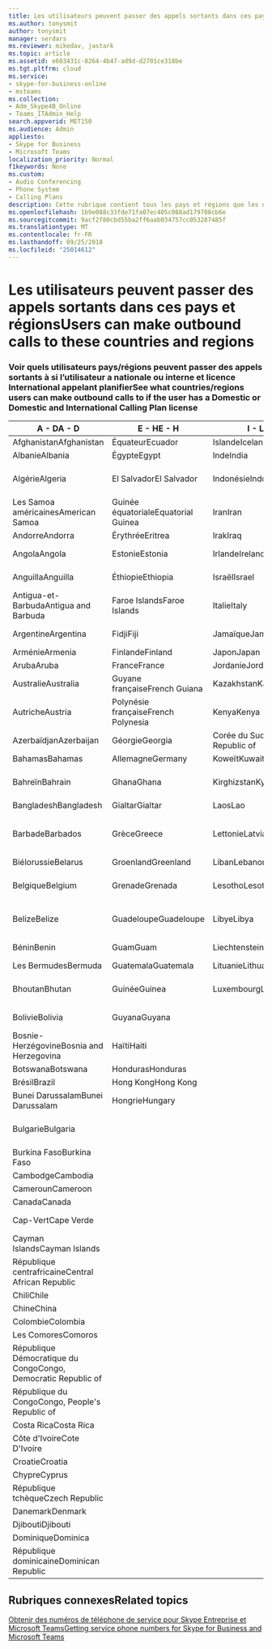 ```yaml
---
title: Les utilisateurs peuvent passer des appels sortants dans ces pays et régions
ms.author: tonysmit
author: tonysmit
manager: serdars
ms.reviewer: mikedav, jastark
ms.topic: article
ms.assetid: e603431c-8264-4b47-ad9d-d2701ce318be
ms.tgt.pltfrm: cloud
ms.service:
- skype-for-business-online
- msteams
ms.collection:
- Adm_Skype4B_Online
- Teams_ITAdmin_Help
search.appverid: MET150
ms.audience: Admin
appliesto:
- Skype for Business
- Microsoft Teams
localization_priority: Normal
f1keywords: None
ms.custom:
- Audio Conferencing
- Phone System
- Calling Plans
description: Cette rubrique contient tous les pays et régions que les utilisateurs peuvent effectuer des appels sortants vers s’ils disposent d’un Plan de l’appel.
ms.openlocfilehash: 1b9e088c33fde71fa07ec405c088ad179708cb6e
ms.sourcegitcommit: 9acf2f80cbd55ba2ff6aab034757cc053287485f
ms.translationtype: MT
ms.contentlocale: fr-FR
ms.lasthandoff: 09/25/2018
ms.locfileid: "25014612"
---
```

# <a name="users-can-make-outbound-calls-to-these-countries-and-regions"></a><span data-ttu-id="700f7-103">Les utilisateurs peuvent passer des appels sortants dans ces pays et régions</span><span class="sxs-lookup"><span data-stu-id="700f7-103">Users can make outbound calls to these countries and regions</span></span>

### <a name="see-what-countriesregions-users-can-make-outbound-calls-to-if-the-user-has-a-domestic-or-domestic-and-international-calling-plan-license"></a><span data-ttu-id="700f7-104">Voir quels utilisateurs pays/régions peuvent passer des appels sortants à si l’utilisateur a nationale ou interne et licence International appelant planifier</span><span class="sxs-lookup"><span data-stu-id="700f7-104">See what countries/regions users can make outbound calls to if the user has a Domestic or Domestic and International Calling Plan license</span></span>

|<span data-ttu-id="700f7-105">**A - D**</span><span class="sxs-lookup"><span data-stu-id="700f7-105">**A - D**</span></span>| <span data-ttu-id="700f7-106">**E - H**</span><span class="sxs-lookup"><span data-stu-id="700f7-106">**E - H**</span></span>|<span data-ttu-id="700f7-107">**I - L**</span><span class="sxs-lookup"><span data-stu-id="700f7-107">**I - L**</span></span>|<span data-ttu-id="700f7-108">**M - O**</span><span class="sxs-lookup"><span data-stu-id="700f7-108">**M - O**</span></span>|<span data-ttu-id="700f7-109">**P - S**</span><span class="sxs-lookup"><span data-stu-id="700f7-109">**P - S**</span></span>|<span data-ttu-id="700f7-110">**T - Z**</span><span class="sxs-lookup"><span data-stu-id="700f7-110">**T - Z**</span></span>|
---|---|---|---|---|---|
|<span data-ttu-id="700f7-111">Afghanistan</span><span class="sxs-lookup"><span data-stu-id="700f7-111">Afghanistan</span></span>|<span data-ttu-id="700f7-112">Équateur</span><span class="sxs-lookup"><span data-stu-id="700f7-112">Ecuador</span></span> |<span data-ttu-id="700f7-113">Islande</span><span class="sxs-lookup"><span data-stu-id="700f7-113">Iceland</span></span> |<span data-ttu-id="700f7-114">Macau</span><span class="sxs-lookup"><span data-stu-id="700f7-114">Macau</span></span> |<span data-ttu-id="700f7-115">Pakistan</span><span class="sxs-lookup"><span data-stu-id="700f7-115">Pakistan</span></span> |<span data-ttu-id="700f7-116">Taïwan</span><span class="sxs-lookup"><span data-stu-id="700f7-116">Taiwan</span></span>   |
|<span data-ttu-id="700f7-117">Albanie</span><span class="sxs-lookup"><span data-stu-id="700f7-117">Albania</span></span>|<span data-ttu-id="700f7-118">Égypte</span><span class="sxs-lookup"><span data-stu-id="700f7-118">Egypt</span></span> |<span data-ttu-id="700f7-119">Inde</span><span class="sxs-lookup"><span data-stu-id="700f7-119">India</span></span> |<span data-ttu-id="700f7-120">Macédoine</span><span class="sxs-lookup"><span data-stu-id="700f7-120">Macedonia</span></span> |<span data-ttu-id="700f7-121">Les Palaos</span><span class="sxs-lookup"><span data-stu-id="700f7-121">Palau</span></span> |<span data-ttu-id="700f7-122">Tadjikistan</span><span class="sxs-lookup"><span data-stu-id="700f7-122">Tajikistan</span></span>   |
|<span data-ttu-id="700f7-123">Algérie</span><span class="sxs-lookup"><span data-stu-id="700f7-123">Algeria</span></span>|<span data-ttu-id="700f7-124">El Salvador</span><span class="sxs-lookup"><span data-stu-id="700f7-124">El Salvador</span></span> |<span data-ttu-id="700f7-125">Indonésie</span><span class="sxs-lookup"><span data-stu-id="700f7-125">Indonesia</span></span> |<span data-ttu-id="700f7-126">Malawi</span><span class="sxs-lookup"><span data-stu-id="700f7-126">Malawi</span></span> |<span data-ttu-id="700f7-127">Autorité palestinienne</span><span class="sxs-lookup"><span data-stu-id="700f7-127">Palestinian Authority</span></span> |<span data-ttu-id="700f7-128">Tanzanie</span><span class="sxs-lookup"><span data-stu-id="700f7-128">Tanzania, United Republic of</span></span>  |
|<span data-ttu-id="700f7-129">Les Samoa américaines</span><span class="sxs-lookup"><span data-stu-id="700f7-129">American Samoa</span></span>|<span data-ttu-id="700f7-130">Guinée équatoriale</span><span class="sxs-lookup"><span data-stu-id="700f7-130">Equatorial Guinea</span></span> |<span data-ttu-id="700f7-131">Iran</span><span class="sxs-lookup"><span data-stu-id="700f7-131">Iran</span></span> |<span data-ttu-id="700f7-132">Malaisie</span><span class="sxs-lookup"><span data-stu-id="700f7-132">Malaysia</span></span> |<span data-ttu-id="700f7-133">Panama</span><span class="sxs-lookup"><span data-stu-id="700f7-133">Panama</span></span> | <span data-ttu-id="700f7-134">Thaïlande</span><span class="sxs-lookup"><span data-stu-id="700f7-134">Thailand</span></span>   |
|<span data-ttu-id="700f7-135">Andorre</span><span class="sxs-lookup"><span data-stu-id="700f7-135">Andorra</span></span> |<span data-ttu-id="700f7-136">Érythrée</span><span class="sxs-lookup"><span data-stu-id="700f7-136">Eritrea</span></span> |<span data-ttu-id="700f7-137">Irak</span><span class="sxs-lookup"><span data-stu-id="700f7-137">Iraq</span></span> |<span data-ttu-id="700f7-138">Mali</span><span class="sxs-lookup"><span data-stu-id="700f7-138">Mali</span></span> |<span data-ttu-id="700f7-139">Paraguay</span><span class="sxs-lookup"><span data-stu-id="700f7-139">Paraguay</span></span> |<span data-ttu-id="700f7-140">Togo</span><span class="sxs-lookup"><span data-stu-id="700f7-140">Togo</span></span>   |
|<span data-ttu-id="700f7-141">Angola</span><span class="sxs-lookup"><span data-stu-id="700f7-141">Angola</span></span> |<span data-ttu-id="700f7-142">Estonie</span><span class="sxs-lookup"><span data-stu-id="700f7-142">Estonia</span></span> |<span data-ttu-id="700f7-143">Irlande</span><span class="sxs-lookup"><span data-stu-id="700f7-143">Ireland</span></span> |<span data-ttu-id="700f7-144">Malte</span><span class="sxs-lookup"><span data-stu-id="700f7-144">Malta</span></span> |<span data-ttu-id="700f7-145">Pérou</span><span class="sxs-lookup"><span data-stu-id="700f7-145">Peru</span></span> | <span data-ttu-id="700f7-146">Trinité-et-Tobago</span><span class="sxs-lookup"><span data-stu-id="700f7-146">Trinidad and Tobago</span></span>  |
|<span data-ttu-id="700f7-147">Anguilla</span><span class="sxs-lookup"><span data-stu-id="700f7-147">Anguilla</span></span> |<span data-ttu-id="700f7-148">Éthiopie</span><span class="sxs-lookup"><span data-stu-id="700f7-148">Ethiopia</span></span> |<span data-ttu-id="700f7-149">Israël</span><span class="sxs-lookup"><span data-stu-id="700f7-149">Israel</span></span> |<span data-ttu-id="700f7-150">Marshall (îles)</span><span class="sxs-lookup"><span data-stu-id="700f7-150">Marshall Islands</span></span> | <span data-ttu-id="700f7-151">Philippines</span><span class="sxs-lookup"><span data-stu-id="700f7-151">Philippines</span></span> | <span data-ttu-id="700f7-152">Turquie</span><span class="sxs-lookup"><span data-stu-id="700f7-152">Turkey</span></span> |
|<span data-ttu-id="700f7-153">Antigua-et-Barbuda</span><span class="sxs-lookup"><span data-stu-id="700f7-153">Antigua and Barbuda</span></span> | <span data-ttu-id="700f7-154">Faroe Islands</span><span class="sxs-lookup"><span data-stu-id="700f7-154">Faroe Islands</span></span> |<span data-ttu-id="700f7-155">Italie</span><span class="sxs-lookup"><span data-stu-id="700f7-155">Italy</span></span> |<span data-ttu-id="700f7-156">Martinique</span><span class="sxs-lookup"><span data-stu-id="700f7-156">Martinique</span></span> |<span data-ttu-id="700f7-157">Pologne</span><span class="sxs-lookup"><span data-stu-id="700f7-157">Poland</span></span> |<span data-ttu-id="700f7-158">Turkménistan</span><span class="sxs-lookup"><span data-stu-id="700f7-158">Turkmenistan</span></span> |
|<span data-ttu-id="700f7-159">Argentine</span><span class="sxs-lookup"><span data-stu-id="700f7-159">Argentina</span></span>|<span data-ttu-id="700f7-160">Fidji</span><span class="sxs-lookup"><span data-stu-id="700f7-160">Fiji</span></span> |<span data-ttu-id="700f7-161">Jamaïque</span><span class="sxs-lookup"><span data-stu-id="700f7-161">Jamaica</span></span> |<span data-ttu-id="700f7-162">Maurice</span><span class="sxs-lookup"><span data-stu-id="700f7-162">Mauritius</span></span> |<span data-ttu-id="700f7-163">Portugal</span><span class="sxs-lookup"><span data-stu-id="700f7-163">Portugal</span></span> |<span data-ttu-id="700f7-164">Îles Turques-et-Caïques</span><span class="sxs-lookup"><span data-stu-id="700f7-164">Turks and Caicos</span></span>   |
|<span data-ttu-id="700f7-165">Arménie</span><span class="sxs-lookup"><span data-stu-id="700f7-165">Armenia</span></span> |<span data-ttu-id="700f7-166">Finlande</span><span class="sxs-lookup"><span data-stu-id="700f7-166">Finland</span></span> |<span data-ttu-id="700f7-167">Japon</span><span class="sxs-lookup"><span data-stu-id="700f7-167">Japan</span></span> |<span data-ttu-id="700f7-168">Mayotte</span><span class="sxs-lookup"><span data-stu-id="700f7-168">Mayotte</span></span> | <span data-ttu-id="700f7-169">Porto Rico</span><span class="sxs-lookup"><span data-stu-id="700f7-169">Puerto Rico</span></span> |<span data-ttu-id="700f7-170">Ouganda</span><span class="sxs-lookup"><span data-stu-id="700f7-170">Uganda</span></span>  |
|<span data-ttu-id="700f7-171">Aruba</span><span class="sxs-lookup"><span data-stu-id="700f7-171">Aruba</span></span> |<span data-ttu-id="700f7-172">France</span><span class="sxs-lookup"><span data-stu-id="700f7-172">France</span></span> |<span data-ttu-id="700f7-173">Jordanie</span><span class="sxs-lookup"><span data-stu-id="700f7-173">Jordan</span></span> |<span data-ttu-id="700f7-174">Mexique</span><span class="sxs-lookup"><span data-stu-id="700f7-174">Mexico</span></span> |<span data-ttu-id="700f7-175">Qatar</span><span class="sxs-lookup"><span data-stu-id="700f7-175">Qatar</span></span> | <span data-ttu-id="700f7-176">Ukraine</span><span class="sxs-lookup"><span data-stu-id="700f7-176">Ukraine</span></span>   |
|<span data-ttu-id="700f7-177">Australie</span><span class="sxs-lookup"><span data-stu-id="700f7-177">Australia</span></span> |<span data-ttu-id="700f7-178">Guyane française</span><span class="sxs-lookup"><span data-stu-id="700f7-178">French Guiana</span></span> |<span data-ttu-id="700f7-179">Kazakhstan</span><span class="sxs-lookup"><span data-stu-id="700f7-179">Kazakhstan</span></span> |<span data-ttu-id="700f7-180">Micronésie</span><span class="sxs-lookup"><span data-stu-id="700f7-180">Micronesia</span></span> |<span data-ttu-id="700f7-181">Réunion</span><span class="sxs-lookup"><span data-stu-id="700f7-181">Reunion</span></span> |<span data-ttu-id="700f7-182">Émirats arabes unis</span><span class="sxs-lookup"><span data-stu-id="700f7-182">United Arab Emirates (U.A.E)</span></span>  |
|<span data-ttu-id="700f7-183">Autriche</span><span class="sxs-lookup"><span data-stu-id="700f7-183">Austria</span></span> |<span data-ttu-id="700f7-184">Polynésie française</span><span class="sxs-lookup"><span data-stu-id="700f7-184">French Polynesia</span></span> |<span data-ttu-id="700f7-185">Kenya</span><span class="sxs-lookup"><span data-stu-id="700f7-185">Kenya</span></span> |<span data-ttu-id="700f7-186">Moldavie</span><span class="sxs-lookup"><span data-stu-id="700f7-186">Moldova, Republic of</span></span> |<span data-ttu-id="700f7-187">Roumanie</span><span class="sxs-lookup"><span data-stu-id="700f7-187">Romania</span></span> |<span data-ttu-id="700f7-188">Royaume-Uni (R.-U.)</span><span class="sxs-lookup"><span data-stu-id="700f7-188">United Kingdom (U.K.)</span></span> |
|<span data-ttu-id="700f7-189">Azerbaïdjan</span><span class="sxs-lookup"><span data-stu-id="700f7-189">Azerbaijan</span></span> |<span data-ttu-id="700f7-190">Géorgie</span><span class="sxs-lookup"><span data-stu-id="700f7-190">Georgia</span></span> |<span data-ttu-id="700f7-191">Corée du Sud</span><span class="sxs-lookup"><span data-stu-id="700f7-191">Korea, Republic of</span></span> |<span data-ttu-id="700f7-192">Monaco</span><span class="sxs-lookup"><span data-stu-id="700f7-192">Monaco</span></span> | <span data-ttu-id="700f7-193">Russie</span><span class="sxs-lookup"><span data-stu-id="700f7-193">Russian Federation</span></span> |<span data-ttu-id="700f7-194">États-Unis</span><span class="sxs-lookup"><span data-stu-id="700f7-194">United States (U.S.)</span></span>  |
|<span data-ttu-id="700f7-195">Bahamas</span><span class="sxs-lookup"><span data-stu-id="700f7-195">Bahamas</span></span> |<span data-ttu-id="700f7-196">Allemagne</span><span class="sxs-lookup"><span data-stu-id="700f7-196">Germany</span></span> |<span data-ttu-id="700f7-197">Koweït</span><span class="sxs-lookup"><span data-stu-id="700f7-197">Kuwait</span></span> |<span data-ttu-id="700f7-198">Mongolie</span><span class="sxs-lookup"><span data-stu-id="700f7-198">Mongolia</span></span> |<span data-ttu-id="700f7-199">Rwanda</span><span class="sxs-lookup"><span data-stu-id="700f7-199">Rwanda</span></span> | <span data-ttu-id="700f7-200">Uruguay</span><span class="sxs-lookup"><span data-stu-id="700f7-200">Uruguay</span></span> |
|<span data-ttu-id="700f7-201">Bahreïn</span><span class="sxs-lookup"><span data-stu-id="700f7-201">Bahrain</span></span> |<span data-ttu-id="700f7-202">Ghana</span><span class="sxs-lookup"><span data-stu-id="700f7-202">Ghana</span></span> |<span data-ttu-id="700f7-203">Kirghizstan</span><span class="sxs-lookup"><span data-stu-id="700f7-203">Kyrgyzstan</span></span> |<span data-ttu-id="700f7-204">Monténégro</span><span class="sxs-lookup"><span data-stu-id="700f7-204">Montenegro</span></span> | <span data-ttu-id="700f7-205">Saint-Christophe-et-Niévès</span><span class="sxs-lookup"><span data-stu-id="700f7-205">Saint Kitts and Nevis</span></span> |<span data-ttu-id="700f7-206">Ouzbékistan</span><span class="sxs-lookup"><span data-stu-id="700f7-206">Uzbekistan</span></span>  |
|<span data-ttu-id="700f7-207">Bangladesh</span><span class="sxs-lookup"><span data-stu-id="700f7-207">Bangladesh</span></span> |<span data-ttu-id="700f7-208">Gialtar</span><span class="sxs-lookup"><span data-stu-id="700f7-208">Gialtar</span></span> |<span data-ttu-id="700f7-209">Laos</span><span class="sxs-lookup"><span data-stu-id="700f7-209">Lao</span></span> |<span data-ttu-id="700f7-210">Montserrat</span><span class="sxs-lookup"><span data-stu-id="700f7-210">Montserrat</span></span> | <span data-ttu-id="700f7-211">Sainte Lucie</span><span class="sxs-lookup"><span data-stu-id="700f7-211">Saint Lucia</span></span> |<span data-ttu-id="700f7-212">Vatican</span><span class="sxs-lookup"><span data-stu-id="700f7-212">Vatican City State</span></span>  |
|<span data-ttu-id="700f7-213">Barbade</span><span class="sxs-lookup"><span data-stu-id="700f7-213">Barbados</span></span> |<span data-ttu-id="700f7-214">Grèce</span><span class="sxs-lookup"><span data-stu-id="700f7-214">Greece</span></span> |<span data-ttu-id="700f7-215">Lettonie</span><span class="sxs-lookup"><span data-stu-id="700f7-215">Latvia</span></span> |<span data-ttu-id="700f7-216">Maroc</span><span class="sxs-lookup"><span data-stu-id="700f7-216">Morocco</span></span> |<span data-ttu-id="700f7-217">Saint-Vincent-et-les-Grenadines</span><span class="sxs-lookup"><span data-stu-id="700f7-217">Saint Vincent and the Grenadines</span></span> |<span data-ttu-id="700f7-218">Venezuela</span><span class="sxs-lookup"><span data-stu-id="700f7-218">Venezuela</span></span>   |
|<span data-ttu-id="700f7-219">Biélorussie</span><span class="sxs-lookup"><span data-stu-id="700f7-219">Belarus</span></span> |<span data-ttu-id="700f7-220">Groenland</span><span class="sxs-lookup"><span data-stu-id="700f7-220">Greenland</span></span> |<span data-ttu-id="700f7-221">Liban</span><span class="sxs-lookup"><span data-stu-id="700f7-221">Lebanon</span></span> |<span data-ttu-id="700f7-222">Mozambique</span><span class="sxs-lookup"><span data-stu-id="700f7-222">Mozambique</span></span> | <span data-ttu-id="700f7-223">Saint-Marin</span><span class="sxs-lookup"><span data-stu-id="700f7-223">San Marino</span></span> |<span data-ttu-id="700f7-224">Vietnam</span><span class="sxs-lookup"><span data-stu-id="700f7-224">Viet Nam</span></span>  |
|<span data-ttu-id="700f7-225">Belgique</span><span class="sxs-lookup"><span data-stu-id="700f7-225">Belgium</span></span> |<span data-ttu-id="700f7-226">Grenade</span><span class="sxs-lookup"><span data-stu-id="700f7-226">Grenada</span></span> |<span data-ttu-id="700f7-227">Lesotho</span><span class="sxs-lookup"><span data-stu-id="700f7-227">Lesotho</span></span> |<span data-ttu-id="700f7-228">Birmanie</span><span class="sxs-lookup"><span data-stu-id="700f7-228">Myanmar</span></span> | <span data-ttu-id="700f7-229">Arabie saoudite</span><span class="sxs-lookup"><span data-stu-id="700f7-229">Saudi Arabia</span></span> | <span data-ttu-id="700f7-230">Les îles Vierges britanniques</span><span class="sxs-lookup"><span data-stu-id="700f7-230">Virgin Islands (British)</span></span> |
|<span data-ttu-id="700f7-231">Belize</span><span class="sxs-lookup"><span data-stu-id="700f7-231">Belize</span></span> |<span data-ttu-id="700f7-232">Guadeloupe</span><span class="sxs-lookup"><span data-stu-id="700f7-232">Guadeloupe</span></span> |<span data-ttu-id="700f7-233">Libye</span><span class="sxs-lookup"><span data-stu-id="700f7-233">Libya</span></span> |<span data-ttu-id="700f7-234">Namibie</span><span class="sxs-lookup"><span data-stu-id="700f7-234">Namibia</span></span> |<span data-ttu-id="700f7-235">Sénégal</span><span class="sxs-lookup"><span data-stu-id="700f7-235">Senegal</span></span> | <span data-ttu-id="700f7-236">Les îles Vierges américaines</span><span class="sxs-lookup"><span data-stu-id="700f7-236">Virgin Islands (U.S.)</span></span>  |
|<span data-ttu-id="700f7-237">Bénin</span><span class="sxs-lookup"><span data-stu-id="700f7-237">Benin</span></span> |<span data-ttu-id="700f7-238">Guam</span><span class="sxs-lookup"><span data-stu-id="700f7-238">Guam</span></span> |<span data-ttu-id="700f7-239">Liechtenstein</span><span class="sxs-lookup"><span data-stu-id="700f7-239">Liechtenstein</span></span> |<span data-ttu-id="700f7-240">Népal</span><span class="sxs-lookup"><span data-stu-id="700f7-240">Nepal</span></span> | <span data-ttu-id="700f7-241">Serbie</span><span class="sxs-lookup"><span data-stu-id="700f7-241">Serbia</span></span> | <span data-ttu-id="700f7-242">Wallis-et-Futuna</span><span class="sxs-lookup"><span data-stu-id="700f7-242">Wallis and Futuna Islands</span></span>  |
|<span data-ttu-id="700f7-243">Les Bermudes</span><span class="sxs-lookup"><span data-stu-id="700f7-243">Bermuda</span></span> |<span data-ttu-id="700f7-244">Guatemala</span><span class="sxs-lookup"><span data-stu-id="700f7-244">Guatemala</span></span> |<span data-ttu-id="700f7-245">Lituanie</span><span class="sxs-lookup"><span data-stu-id="700f7-245">Lithuania</span></span> |<span data-ttu-id="700f7-246">Pays-Bas</span><span class="sxs-lookup"><span data-stu-id="700f7-246">Netherlands</span></span> |<span data-ttu-id="700f7-247">Singapour</span><span class="sxs-lookup"><span data-stu-id="700f7-247">Singapore</span></span> |<span data-ttu-id="700f7-248">Yémen</span><span class="sxs-lookup"><span data-stu-id="700f7-248">Yemen</span></span> |
|<span data-ttu-id="700f7-249">Bhoutan</span><span class="sxs-lookup"><span data-stu-id="700f7-249">Bhutan</span></span> |<span data-ttu-id="700f7-250">Guinée</span><span class="sxs-lookup"><span data-stu-id="700f7-250">Guinea</span></span> |<span data-ttu-id="700f7-251">Luxembourg</span><span class="sxs-lookup"><span data-stu-id="700f7-251">Luxembourg</span></span> |<span data-ttu-id="700f7-252">Les Antilles néerlandaises</span><span class="sxs-lookup"><span data-stu-id="700f7-252">Netherlands Antilles</span></span> |<span data-ttu-id="700f7-253">Slovaquie</span><span class="sxs-lookup"><span data-stu-id="700f7-253">Slovakia</span></span> |<span data-ttu-id="700f7-254">Zambie</span><span class="sxs-lookup"><span data-stu-id="700f7-254">Zambia</span></span>  |
|<span data-ttu-id="700f7-255">Bolivie</span><span class="sxs-lookup"><span data-stu-id="700f7-255">Bolivia</span></span> |<span data-ttu-id="700f7-256">Guyana</span><span class="sxs-lookup"><span data-stu-id="700f7-256">Guyana</span></span>| |<span data-ttu-id="700f7-257">Nouvelle-Calédonie</span><span class="sxs-lookup"><span data-stu-id="700f7-257">New Caledonia</span></span> |<span data-ttu-id="700f7-258">Slovénie</span><span class="sxs-lookup"><span data-stu-id="700f7-258">Slovenia</span></span> |<span data-ttu-id="700f7-259">Zimbabwe</span><span class="sxs-lookup"><span data-stu-id="700f7-259">Zimbabwe</span></span> |
|<span data-ttu-id="700f7-260">Bosnie-Herzégovine</span><span class="sxs-lookup"><span data-stu-id="700f7-260">Bosnia and Herzegovina</span></span> |<span data-ttu-id="700f7-261">Haïti</span><span class="sxs-lookup"><span data-stu-id="700f7-261">Haiti</span></span> ||<span data-ttu-id="700f7-262">Nouvelle-Zélande</span><span class="sxs-lookup"><span data-stu-id="700f7-262">New Zealand</span></span> |<span data-ttu-id="700f7-263">Afrique du Sud</span><span class="sxs-lookup"><span data-stu-id="700f7-263">South Africa</span></span> | 
|<span data-ttu-id="700f7-264">Botswana</span><span class="sxs-lookup"><span data-stu-id="700f7-264">Botswana</span></span> |<span data-ttu-id="700f7-265">Honduras</span><span class="sxs-lookup"><span data-stu-id="700f7-265">Honduras</span></span> ||<span data-ttu-id="700f7-266">Nicaragua</span><span class="sxs-lookup"><span data-stu-id="700f7-266">Nicaragua</span></span> |<span data-ttu-id="700f7-267">Espagne</span><span class="sxs-lookup"><span data-stu-id="700f7-267">Spain</span></span> |
|<span data-ttu-id="700f7-268">Brésil</span><span class="sxs-lookup"><span data-stu-id="700f7-268">Brazil</span></span> |<span data-ttu-id="700f7-269">Hong Kong</span><span class="sxs-lookup"><span data-stu-id="700f7-269">Hong Kong</span></span> ||<span data-ttu-id="700f7-270">Niger</span><span class="sxs-lookup"><span data-stu-id="700f7-270">Niger</span></span> |<span data-ttu-id="700f7-271">Sri Lanka</span><span class="sxs-lookup"><span data-stu-id="700f7-271">Sri Lanka</span></span> | 
|<span data-ttu-id="700f7-272">Bunei Darussalam</span><span class="sxs-lookup"><span data-stu-id="700f7-272">Bunei Darussalam</span></span> |<span data-ttu-id="700f7-273">Hongrie</span><span class="sxs-lookup"><span data-stu-id="700f7-273">Hungary</span></span> ||<span data-ttu-id="700f7-274">Nigeria</span><span class="sxs-lookup"><span data-stu-id="700f7-274">Nigeria</span></span> |<span data-ttu-id="700f7-275">St. Pierre et Miquelon</span><span class="sxs-lookup"><span data-stu-id="700f7-275">St. Pierre and Miquelon</span></span> | 
|<span data-ttu-id="700f7-276">Bulgarie</span><span class="sxs-lookup"><span data-stu-id="700f7-276">Bulgaria</span></span> |||<span data-ttu-id="700f7-277">Îles Mariannes du Nord</span><span class="sxs-lookup"><span data-stu-id="700f7-277">Northern Mariana Islands</span></span> |<span data-ttu-id="700f7-278">Soudan</span><span class="sxs-lookup"><span data-stu-id="700f7-278">Sudan</span></span> |
|<span data-ttu-id="700f7-279">Burkina Faso</span><span class="sxs-lookup"><span data-stu-id="700f7-279">Burkina Faso</span></span> |||<span data-ttu-id="700f7-280">Norvège</span><span class="sxs-lookup"><span data-stu-id="700f7-280">Norway</span></span> |<span data-ttu-id="700f7-281">Suriname</span><span class="sxs-lookup"><span data-stu-id="700f7-281">Suriname</span></span> |
|<span data-ttu-id="700f7-282">Cambodge</span><span class="sxs-lookup"><span data-stu-id="700f7-282">Cambodia</span></span> |||<span data-ttu-id="700f7-283">Oman</span><span class="sxs-lookup"><span data-stu-id="700f7-283">Oman</span></span> |<span data-ttu-id="700f7-284">Swaziland</span><span class="sxs-lookup"><span data-stu-id="700f7-284">Swaziland</span></span> | 
|<span data-ttu-id="700f7-285">Cameroun</span><span class="sxs-lookup"><span data-stu-id="700f7-285">Cameroon</span></span> ||||<span data-ttu-id="700f7-286">Suède</span><span class="sxs-lookup"><span data-stu-id="700f7-286">Sweden</span></span> |
|<span data-ttu-id="700f7-287">Canada</span><span class="sxs-lookup"><span data-stu-id="700f7-287">Canada</span></span> ||||<span data-ttu-id="700f7-288">Suisse</span><span class="sxs-lookup"><span data-stu-id="700f7-288">Switzerland</span></span> | 
|<span data-ttu-id="700f7-289">Cap-Vert</span><span class="sxs-lookup"><span data-stu-id="700f7-289">Cape Verde</span></span> ||||<span data-ttu-id="700f7-290">Syrie</span><span class="sxs-lookup"><span data-stu-id="700f7-290">Syrian Arab Republic</span></span> |
|<span data-ttu-id="700f7-291">Cayman Islands</span><span class="sxs-lookup"><span data-stu-id="700f7-291">Cayman Islands</span></span> |
|<span data-ttu-id="700f7-292">République centrafricaine</span><span class="sxs-lookup"><span data-stu-id="700f7-292">Central African Republic</span></span> |
|<span data-ttu-id="700f7-293">Chili</span><span class="sxs-lookup"><span data-stu-id="700f7-293">Chile</span></span> |
|<span data-ttu-id="700f7-294">Chine</span><span class="sxs-lookup"><span data-stu-id="700f7-294">China</span></span> |
|<span data-ttu-id="700f7-295">Colombie</span><span class="sxs-lookup"><span data-stu-id="700f7-295">Colombia</span></span> |
|<span data-ttu-id="700f7-296">Les Comores</span><span class="sxs-lookup"><span data-stu-id="700f7-296">Comoros</span></span> |
|<span data-ttu-id="700f7-297">République Démocratique du Congo</span><span class="sxs-lookup"><span data-stu-id="700f7-297">Congo, Democratic Republic of</span></span> |
|<span data-ttu-id="700f7-298">République du Congo</span><span class="sxs-lookup"><span data-stu-id="700f7-298">Congo, People's Republic of</span></span> |
|<span data-ttu-id="700f7-299">Costa Rica</span><span class="sxs-lookup"><span data-stu-id="700f7-299">Costa Rica</span></span> |
|<span data-ttu-id="700f7-300">Côte d'Ivoire</span><span class="sxs-lookup"><span data-stu-id="700f7-300">Cote D'Ivoire</span></span> |
|<span data-ttu-id="700f7-301">Croatie</span><span class="sxs-lookup"><span data-stu-id="700f7-301">Croatia</span></span> |
|<span data-ttu-id="700f7-302">Chypre</span><span class="sxs-lookup"><span data-stu-id="700f7-302">Cyprus</span></span> |
|<span data-ttu-id="700f7-303">République tchèque</span><span class="sxs-lookup"><span data-stu-id="700f7-303">Czech Republic</span></span> |
|<span data-ttu-id="700f7-304">Danemark</span><span class="sxs-lookup"><span data-stu-id="700f7-304">Denmark</span></span> |
|<span data-ttu-id="700f7-305">Djibouti</span><span class="sxs-lookup"><span data-stu-id="700f7-305">Djibouti</span></span> |
|<span data-ttu-id="700f7-306">Dominique</span><span class="sxs-lookup"><span data-stu-id="700f7-306">Dominica</span></span> |
|<span data-ttu-id="700f7-307">République dominicaine</span><span class="sxs-lookup"><span data-stu-id="700f7-307">Dominican Republic</span></span> |

## <a name="related-topics"></a><span data-ttu-id="700f7-308">Rubriques connexes</span><span class="sxs-lookup"><span data-stu-id="700f7-308">Related topics</span></span>

[<span data-ttu-id="700f7-309">Obtenir des numéros de téléphone de service pour Skype Entreprise et Microsoft Teams</span><span class="sxs-lookup"><span data-stu-id="700f7-309">Getting service phone numbers for Skype for Business and Microsoft Teams</span></span>](/SkypeForBusiness/what-is-phone-system-in-office-365/getting-service-phone-numbers)

  
 